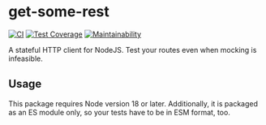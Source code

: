 # get-some-rest

[![CI](https://github.com/meyfa/get-some-rest/actions/workflows/main.yml/badge.svg)](https://github.com/meyfa/get-some-rest/actions/workflows/main.yml)
[![Test Coverage](https://api.codeclimate.com/v1/badges/1cd0077bc5595e556c51/test_coverage)](https://codeclimate.com/github/meyfa/get-some-rest/test_coverage)
[![Maintainability](https://api.codeclimate.com/v1/badges/1cd0077bc5595e556c51/maintainability)](https://codeclimate.com/github/meyfa/get-some-rest/maintainability)

A stateful HTTP client for NodeJS. Test your routes even when mocking is infeasible.

## Usage

This package requires Node version 18 or later. Additionally, it is packaged as an ES module only, so your tests have
to be in ESM format, too.
